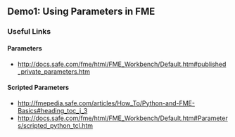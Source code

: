 ## Demo1: Using Parameters in FME

### Useful Links
#### Parameters
* http://docs.safe.com/fme/html/FME_Workbench/Default.htm#published_private_parameters.htm

#### Scripted Parameters
* http://fmepedia.safe.com/articles/How_To/Python-and-FME-Basics#heading_toc_j_3
* http://docs.safe.com/fme/html/FME_Workbench/Default.htm#Parameters/scripted_python_tcl.htm
